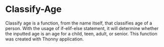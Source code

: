 # Classify-Age
Classify age is a function, from the name itself, that classifies age of a person. With the usage of if-elif-else statement, it will determine whether the inputted age is an age for a child, teen, adult, or senior.  This function was created with Thonny application.
